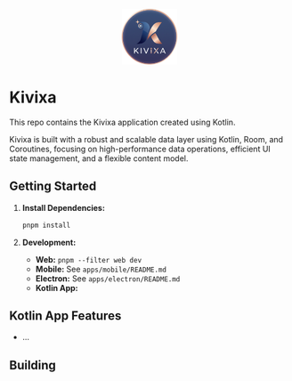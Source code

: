 <p align="center">
   <img src="../assets/icon.png" alt = "kivixa icon" height="100", width = "100">
</p>

# Kivixa

This repo contains the Kivixa application created using Kotlin.

Kivixa is built with a robust and scalable data layer using Kotlin, Room, and Coroutines, focusing on high-performance data operations, efficient UI state management, and a flexible content model.

## Getting Started

1. **Install Dependencies:**

   ```bash
   pnpm install
   ```

2. **Development:**
   - **Web:** `pnpm --filter web dev`
   - **Mobile:** See `apps/mobile/README.md`
   - **Electron:** See `apps/electron/README.md`
   - **Kotlin App:**  <!-- Add instructions here, e.g., Open in Android Studio/IntelliJ and run the main configuration -->

## Kotlin App Features
- ...

## Building
